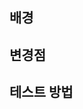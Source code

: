 ## 배경

<!-- 변경하기 전 상황이 어땠나요? -->

## 변경점

<!-- 무엇을 어떻게 변경했나요? -->

## 테스트 방법

<!-- 정상 동작을 확인했나요? -->

